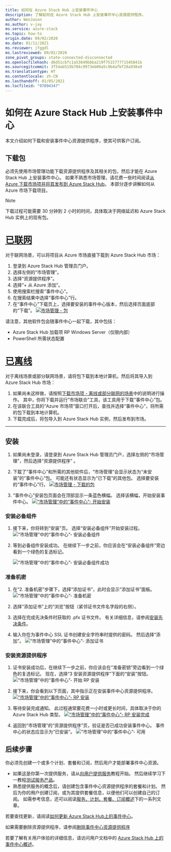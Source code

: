 ```yaml
---
title: 如何在 Azure Stack Hub 上安装事件中心
description: 了解如何在 Azure Stack Hub 上安装事件中心资源提供程序。
author: WenJason
ms.author: v-jay
ms.service: azure-stack
ms.topic: how-to
origin.date: 09/02/2020
ms.date: 01/11/2021
ms.reviewer: jfggdl
ms.lastreviewed: 09/02/2020
zone_pivot_groups: state-connected-disconnected
ms.openlocfilehash: d6d51cbfc1a53649bbba219f751577771545841b
ms.sourcegitcommit: 3f54ab515b784c9973eb00a5c9b4afbf28a930a9
ms.translationtype: HT
ms.contentlocale: zh-CN
ms.lasthandoff: 01/05/2021
ms.locfileid: "97894347"
---
```

# <a name="how-to-install-event-hubs-on-azure-stack-hub"></a>如何在 Azure Stack Hub 上安装事件中心

本文介绍如何下载和安装事件中心资源提供程序，使其可供客户订阅。

## <a name="download-packages"></a>下载包

必须先使用市场管理功能下载资源提供程序及其相关的包，然后才能在 Azure Stack Hub 上安装事件中心。 如果不熟悉市场管理，请花费一些时间阅读[从 Azure 下载市场项并将其发布到 Azure Stack Hub](azure-stack-download-azure-marketplace-item.md)。 本部分逐步讲解如何从 Azure 市场下载项目。 

> [!NOTE]
> 下载过程可能需要 30 分钟到 2 小时的时间，具体取决于网络延迟和 Azure Stack Hub 实例上的现有包。 

# <a name="connected"></a><a name="state-connected"></a>[已联网](#tab/state-connected)
对于联网场景，可以将项目从 Azure 市场直接下载到 Azure Stack Hub 市场：

1. 登录到 Azure Stack Hub 管理员门户。
2. 选择左侧的“市场管理”。
3. 选择“资源提供程序”。
4. 选择“+ 从 Azure 添加”。
5. 使用搜索栏搜索“事件中心”。
6. 在搜索结果中选择“事件中心”行。 
7. 在“事件中心”下载页上，选择要安装的事件中心版本，然后选择页面底部的“下载”。 
   [![市场管理 - 包](media/event-hubs-rp-install/1-marketplace-management-download.png)](media/event-hubs-rp-install/1-marketplace-management-download.png#lightbox)

请注意，其他软件包会随事件中心一起下载，其中包括：

- Azure Stack Hub 加载项 RP Windows Server（仅限内部）
- PowerShell 所需状态配置

# <a name="disconnected"></a><a name="state-disconnected"></a>[已离线](#tab/state-disconnected)
对于离线场景或部分联网场景，请将包下载到本地计算机，然后将其导入到 Azure Stack Hub 市场：

1. 如果尚未这样做，请按照[下载市场项 - 离线或部分联网的场景](azure-stack-download-azure-marketplace-item.md?pivots=state-disconnected)中的说明进行操作。 其中，你将下载并运行“市场联合”工具，该工具用于下载“事件中心”包。
2. 在该联合工具的“Azure 市场项”窗口打开后，查找并选择“事件中心”，将所需的包下载到本地计算机。
3. 下载完成后，将包导入到 Azure Stack Hub 实例，然后发布到市场。 
---

## <a name="installation"></a>安装 

1. 如果尚未登录，请登录到 Azure Stack Hub 管理员门户，选择左侧的“市场管理”，然后选择“资源提供程序” 。
2. 下载了“事件中心”和所需的其他软件后，“市场管理”会显示状态为“未安装”的“事件中心”包。 可能还有状态显示为“已下载”的其他包。 选择要安装的“事件中心”行。
   [![市场管理 - 下载的包](media/event-hubs-rp-install/2-marketplace-management-downloaded.png)](media/event-hubs-rp-install/2-marketplace-management-downloaded.png#lightbox)
 
3. “事件中心”安装包页面会在顶部显示一条蓝色横幅。 选择该横幅，开始安装事件中心。
   [![“市场管理”中的“事件中心”- 开始安装](media/event-hubs-rp-install/3-marketplace-management-install-ready.png)](media/event-hubs-rp-install/3-marketplace-management-install-ready.png#lightbox)

### <a name="install-prerequisites"></a>安装必备组件

1. 接下来，你将转到“安装”页。 选择“安装必备组件”开始安装过程。
   ![“市场管理”中的“事件中心”- 安装必备组件](media/event-hubs-rp-install/4-marketplace-management-install-prereqs-start.png)
 
2. 等到必备组件安装成功。 在继续下一步之前，你应该会在“安装必备组件”旁边看到一个绿色的复选标记。

   ![“市场管理”中的“事件中心”- 安装必备组件成功](media/event-hubs-rp-install/5-marketplace-management-install-prereqs-succeeded.png)

### <a name="prepare-secrets"></a>准备机密 

1. 在“2. 准备机密”步骤下，选择“添加证书”，此时会显示“添加证书”面板。
   ![“市场管理”中的“事件中心”- 准备机密](media/event-hubs-rp-install/6-marketplace-management-install-prepare-secrets.png)

2. 选择“添加证书”上的“浏览”按钮（紧邻证书文件名字段的右侧）。
3. 选择在完成先决条件时获取的 .pfx 证书文件。 有关详细信息，请参阅[安装先决条件](event-hubs-rp-prerequisites.md)。 

4. 输入你在为事件中心 SSL 证书创建安全字符串时提供的密码。 然后选择“添加”。
   ![“市场管理”中的“事件中心”- 添加证书](media/event-hubs-rp-install/7-marketplace-management-install-prepare-secrets-add-cert.png)

### <a name="install-resource-provider"></a>安装资源提供程序

1. 证书安装成功后，在继续下一步之前，你应该会在“准备密钥”旁边看到一个绿色的复选标记。 现在，选择“3 安装资源提供程序”下面的“安装”按钮。
   ![“市场管理”中的“事件中心”- 开始 RP 安装](media/event-hubs-rp-install/8-marketplace-management-install-start.png)
 
2. 接下来，你会看到以下页面，其中指示正在安装事件中心资源提供程序。
   [![“市场管理”中的“事件中心”- RP 安装](media/event-hubs-rp-install/9-marketplace-management-install-inprogress.png)](media/event-hubs-rp-install/9-marketplace-management-install-inprogress.png#lightbox)
 
3. 等待安装完成通知。 此过程通常要花费一小时或更长时间，具体取决于你的 Azure Stack Hub 类型。 
   [![“市场管理”中的“事件中心”- RP 安装完成](media/event-hubs-rp-install/10-marketplace-management-install-complete.png)](media/event-hubs-rp-install/10-marketplace-management-install-complete.png#lightbox)

4. 返回到“市场管理”的“资源提供程序”页，验证是否已成功安装事件中心。 事件中心的状态应显示为“已安装”。
   ![“市场管理”中的“事件中心”- 可用](media/event-hubs-rp-install/11-marketplace-management-rps-installed.png)

## <a name="next-steps"></a>后续步骤

你必须先创建一个或多个计划、套餐和订阅，然后用户才能部署事件中心资源。 

- 如果这是你第一次提供服务，请从[向用户提供服务](tutorial-offer-services.md)教程开始。 然后继续学习下一教程[测试服务产品](tutorial-test-offer.md)。
- 熟悉提供服务的概念后，请创建包含事件中心资源提供程序的套餐和计划。 然后为你的用户创建订阅，或为其提供套餐信息，以便他们可以创建自己的订阅。 如需参考信息，还可以阅读[服务、计划、套餐、订阅概述](service-plan-offer-subscription-overview.md)下的一系列文章。

若要查找更新，请阅读[如何更新 Azure Stack Hub上的事件中心](resource-provider-apply-updates.md)。

如果需要删除资源提供程序，请参阅[删除事件中心资源提供程序](event-hubs-rp-remove.md)

若要了解有关用户体验的详细信息，请访问用户文档中的 [Azure Stack Hub 上的事件中心概述](../user/event-hubs-overview.md)。